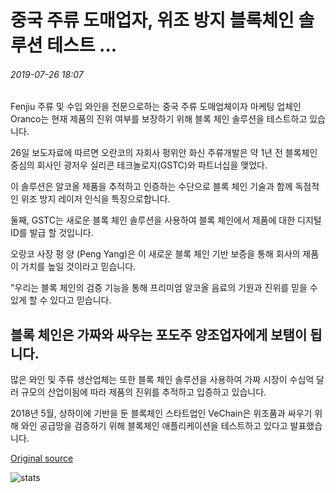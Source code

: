 # 중국 주류 도매업자, 위조 방지 블록체인 솔루션 테스트 ...

###### 2019-07-26 18:07

Fenjiu 주류 및 수입 와인을 전문으로하는 중국 주류 도매업체이자 마케팅 업체인 Oranco는 현재 제품의 진위 여부를 보장하기 위해 블록 체인 솔루션을 테스트하고 있습니다.

26일 보도자료에 따르면 오란코의 자회사 펑위안 화신 주류개발은 약 1년 전 블록체인 중심의 회사인 광저우 실리콘 테크놀로지(GSTC)와 파트너십을 맺었다.

이 솔루션은 알코올 제품을 추적하고 인증하는 수단으로 블록 체인 기술과 함께 독점적 인 위조 방지 레이저 인식을 특징으로합니다.

둘째, GSTC는 새로운 블록 체인 솔루션을 사용하여 블록 체인에서 제품에 대한 디지털 ID를 발급 할 것입니다.

오랑코 사장 펑 양 (Peng Yang)은 이 새로운 블록 체인 기반 보증을 통해 회사의 제품이 가치를 높일 것이라고 믿습니다.

"우리는 블록 체인의 검증 기능을 통해 프리미엄 알코올 음료의 기원과 진위를 믿을 수 있게 할 수 있다고 믿습니다.

## 블록 체인은 가짜와 싸우는 포도주 양조업자에게 보탬이 됩니다.

많은 와인 및 주류 생산업체는 또한 블록 체인 솔루션을 사용하여 가짜 시장이 수십억 달러 규모의 산업이됨에 따라 제품의 진위를 추적하고 입증하고 있습니다.

2018년 5월, 상하이에 기반을 둔 블록체인 스타트업인 VeChain은 위조품과 싸우기 위해 와인 공급망을 검증하기 위해 블록체인 애플리케이션을 테스트하고 있다고 발표했습니다.

[Original source](https://cointelegraph.com/news/chinese-alcohol-wholesaler-testing-anti-counterfeiting-blockchain-solution)

![stats](https://c.statcounter.com/11760860/0/a89fa40b/1/ "stats")